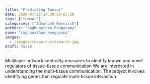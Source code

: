 ```yaml
---
title: "Predicting Tumour"
date: 2020-07-21T14:39:55+05:30
tags: ["tumour"]
categories: ["Advanced Research"]
authors: "Raghunathan Rengasamy"
name: "raghunathan-rengasamy"
images:
  - /images/research/research.jpg
draft: false
---
```





Multilayer network centrality measures to identify known and novel regulators of tissue-tissue communication
We are interested in understanding the multi-tissue communication. The project involves identifying genes that regulate multi-tissue interaction.